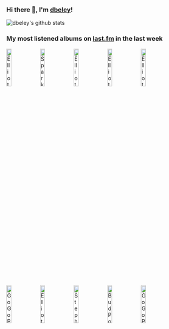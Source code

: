 ### Hi there 👋, I'm [dbeley](https://dbeley.ovh/en)!

![dbeley's github stats](https://github-readme-stats.vercel.app/api?username=dbeley)

### My most listened albums on [last.fm](https://www.last.fm/user/d_beley) in the last week

[<img src='https://lastfm.freetls.fastly.net/i/u/300x300/49ba2ddfb68c433d8eb9ddbb71153c12.png' width='16%' height='16%' alt='Elliott Smith - XO'>](https://www.last.fm/music/elliott%2bsmith/xo)&nbsp;
[<img src='https://lastfm.freetls.fastly.net/i/u/300x300/532f2366cfd0773292d3a8244b56c9ef.jpg' width='16%' height='16%' alt='Sparklehorse - Good Morning Spider'>](https://www.last.fm/music/sparklehorse/good%2bmorning%2bspider)&nbsp;
[<img src='https://lastfm.freetls.fastly.net/i/u/300x300/ae904af5b6dc42fcc230582cdda2c304.png' width='16%' height='16%' alt='Elliott Smith - Figure 8'>](https://www.last.fm/music/elliott%2bsmith/figure%2b8)&nbsp;
[<img src='https://lastfm.freetls.fastly.net/i/u/300x300/317edcca0a0a4c70b002a73b30cc1dc4.png' width='16%' height='16%' alt='Elliott Smith - Elliott Smith'>](https://www.last.fm/music/elliott%2bsmith/elliott%2bsmith)&nbsp;
[<img src='https://lastfm.freetls.fastly.net/i/u/300x300/703bc44a2aba153597e762c4a6854f98.jpg' width='16%' height='16%' alt='Elliott Smith - From a Basement on the Hill'>](https://www.last.fm/music/elliott%2bsmith/from%2ba%2bbasement%2bon%2bthe%2bhill)&nbsp;
<br>
[<img src='https://lastfm.freetls.fastly.net/i/u/300x300/8b6b23e4def9e35f56e6abdf010d75f6.jpg' width='16%' height='16%' alt='GoGo Penguin - v2.0 (Deluxe Edition)'>](https://www.last.fm/music/gogo%2bpenguin/v2.0%2b%2528deluxe%2bedition%2529)&nbsp;
[<img src='https://lastfm.freetls.fastly.net/i/u/300x300/bda47e23218d9b04b1b76ecfbd8dcff2.jpg' width='16%' height='16%' alt='Elliott Smith - Either/Or'>](https://www.last.fm/music/elliott%2bsmith/either%252for)&nbsp;
[<img src='https://lastfm.freetls.fastly.net/i/u/300x300/9c9515ee4bf840758bc50ff1c47155d0.jpg' width='16%' height='16%' alt='Stephen Malkmus - Face the Truth'>](https://www.last.fm/music/stephen%2bmalkmus/face%2bthe%2btruth)&nbsp;
[<img src='https://lastfm.freetls.fastly.net/i/u/300x300/57ec93dba17e4c3db2c43b39ebefc649.jpg' width='16%' height='16%' alt='Bud Powell - Planet Jazz - Jazz Budget Series'>](https://www.last.fm/music/bud%2bpowell/planet%2bjazz%2b-%2bjazz%2bbudget%2bseries)&nbsp;
[<img src='https://lastfm.freetls.fastly.net/i/u/300x300/d6313324531545c495a4f72aec029564.jpg' width='16%' height='16%' alt='GoGo Penguin - Fanfares'>](https://www.last.fm/music/gogo%2bpenguin/fanfares)&nbsp;
<br>

